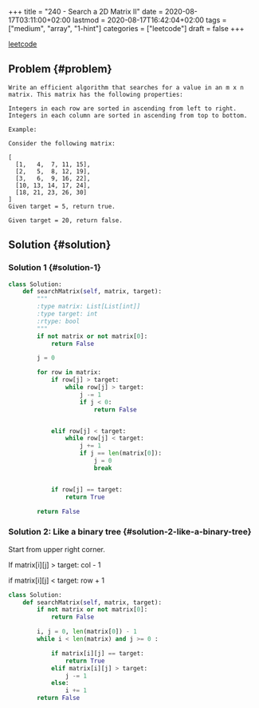 +++
title = "240 - Search a 2D Matrix II"
date = 2020-08-17T03:11:00+02:00
lastmod = 2020-08-17T16:42:04+02:00
tags = ["medium", "array", "1-hint"]
categories = ["leetcode"]
draft = false
+++

[leetcode](https://leetcode.com/problems/search-a-2d-matrix-ii/)


## Problem {#problem}

```text
Write an efficient algorithm that searches for a value in an m x n matrix. This matrix has the following properties:

Integers in each row are sorted in ascending from left to right.
Integers in each column are sorted in ascending from top to bottom.

Example:

Consider the following matrix:

[
  [1,   4,  7, 11, 15],
  [2,   5,  8, 12, 19],
  [3,   6,  9, 16, 22],
  [10, 13, 14, 17, 24],
  [18, 21, 23, 26, 30]
]
Given target = 5, return true.

Given target = 20, return false.
```


## Solution {#solution}


### Solution 1 {#solution-1}

```python
class Solution:
    def searchMatrix(self, matrix, target):
        """
        :type matrix: List[List[int]]
        :type target: int
        :rtype: bool
        """
        if not matrix or not matrix[0]:
            return False

        j = 0

        for row in matrix:
            if row[j] > target:
                while row[j] > target:
                    j -= 1
                    if j < 0:
                        return False


            elif row[j] < target:
                while row[j] < target:
                    j += 1
                    if j == len(matrix[0]):
                        j = 0
                        break


            if row[j] == target:
                return True

        return False
```


### Solution 2: Like a binary tree {#solution-2-like-a-binary-tree}

Start from upper right corner.

If matrix[i][j] > target: col - 1

if matrix[i][j] < target: row + 1

```python
class Solution:
    def searchMatrix(self, matrix, target):
        if not matrix or not matrix[0]:
            return False

        i, j = 0, len(matrix[0]) - 1
        while i < len(matrix) and j >= 0 :

            if matrix[i][j] == target:
                return True
            elif matrix[i][j] > target:
                j -= 1
            else:
                i += 1
        return False
```
